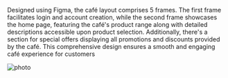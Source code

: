 Designed using Figma, the café layout comprises 5 frames.
The first frame facilitates login and account creation,
while the second frame showcases the home page, featuring the café's product range along with detailed descriptions accessible upon product selection.
Additionally, there's a section for special offers displaying all promotions and discounts provided by the café.
This comprehensive design ensures a smooth and engaging café experience for customers

![photo](https://github.com/manard/Coffee-UI-Project/assets/106376651/f3b4fd71-927a-4b99-b858-98937d864069)
